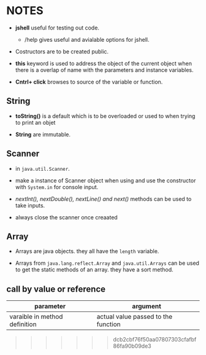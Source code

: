 # NOTES

- **jshell** useful for testing out code.
  - /help gives useful and avialable options for jshell.

- Costructors are to be created public.

- **this** keyword is used to address the object of the current object when there is a overlap of name with the parameters and instance variables.

- **Cntrl+ click** browses to source of the variable or function.

## String

- **toString()** is a default which is to be overloaded or used to when trying to print an objet

- **String** are immutable.

## Scanner

- in `java.util.Scanner`.

- make a instance of Scanner object when using and use the constructor with `System.in` for console input.

- *nextInt(), nextDouble(), nextLine() and next()* methods can be used to take inputs.

- always close the scanner once creaated

## Array

- Arrays are java objects. they all have the `length` variable.

- Arrays from `java.lang.reflect.Array` and `java.util.Arrays` can be used to get the static methods of an array. they have a sort method.

## call by value or reference

|parameter|argument|
|-------------------- | ----------------|
| varaible in method definition|actual value passed to the function|







>>>>>>> dcb2cbf76f50aa07807303cfafbf86fa90b09de3
